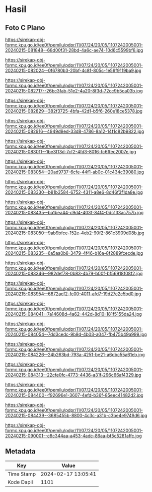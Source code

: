 # Hasil

## Foto C Plano

https://sirekap-obj-formc.kpu.go.id/ee0f/pemilu/pdpr/11/07/24/20/05/1107242005001-20240215-081848--68d00f31-28bd-4a6c-ae74-10d6c5599bf8.jpg

https://sirekap-obj-formc.kpu.go.id/ee0f/pemilu/pdpr/11/07/24/20/05/1107242005001-20240215-082024--0f6780b3-20bf-4c81-805c-1e59f9119ba9.jpg

https://sirekap-obj-formc.kpu.go.id/ee0f/pemilu/pdpr/11/07/24/20/05/1107242005001-20240215-082717--26bc3fab-51e2-4a20-8f3d-72cc9b5ca03b.jpg

https://sirekap-obj-formc.kpu.go.id/ee0f/pemilu/pdpr/11/07/24/20/05/1107242005001-20240215-082829--382f3725-4bfa-42d1-b5f6-260e18ce5378.jpg

https://sirekap-obj-formc.kpu.go.id/ee0f/pemilu/pdpr/11/07/24/20/05/1107242005001-20240215-082916--4949d9ed-33d8-4786-8a12-14f1c82b9822.jpg

https://sirekap-obj-formc.kpu.go.id/ee0f/pemilu/pdpr/11/07/24/20/05/1107242005001-20240215-083011--1be3f13d-7cf2-4fd3-8016-fc6ffec2007e.jpg

https://sirekap-obj-formc.kpu.go.id/ee0f/pemilu/pdpr/11/07/24/20/05/1107242005001-20240215-083054--20ad9737-6cfe-44f1-ab0c-01c434c39080.jpg

https://sirekap-obj-formc.kpu.go.id/ee0f/pemilu/pdpr/11/07/24/20/05/1107242005001-20240215-083330--b81b3584-6752-4311-a8e6-8d46f3f1da8e.jpg

https://sirekap-obj-formc.kpu.go.id/ee0f/pemilu/pdpr/11/07/24/20/05/1107242005001-20240215-083435--ba1bea44-c9d4-403f-84f4-0dc133ac757b.jpg

https://sirekap-obj-formc.kpu.go.id/ee0f/pemilu/pdpr/11/07/24/20/05/1107242005001-20240215-083050--9ab9bfce-152e-4eb2-90f2-861c3909d08b.jpg

https://sirekap-obj-formc.kpu.go.id/ee0f/pemilu/pdpr/11/07/24/20/05/1107242005001-20240215-083235--6a5aa0b8-3479-4f46-b16a-8f2889fcecde.jpg

https://sirekap-obj-formc.kpu.go.id/ee0f/pemilu/pdpr/11/07/24/20/05/1107242005001-20240215-083346--982def78-0b83-4b79-b00f-bf56918f08f2.jpg

https://sirekap-obj-formc.kpu.go.id/ee0f/pemilu/pdpr/11/07/24/20/05/1107242005001-20240215-083954--6872acf2-fc00-4011-afd7-19d27c2c5bd0.jpg

https://sirekap-obj-formc.kpu.go.id/ee0f/pemilu/pdpr/11/07/24/20/05/1107242005001-20240215-084041--7a14608d-4a62-442d-8d10-181f5155da24.jpg

https://sirekap-obj-formc.kpu.go.id/ee0f/pemilu/pdpr/11/07/24/20/05/1107242005001-20240215-084054--7dd3cedc-9b8d-4b03-a047-fb475b49a999.jpg

https://sirekap-obj-formc.kpu.go.id/ee0f/pemilu/pdpr/11/07/24/20/05/1107242005001-20240215-084226--24b263bd-793a-4251-be21-a6dbc55a61eb.jpg

https://sirekap-obj-formc.kpu.go.id/ee0f/pemilu/pdpr/11/07/24/20/05/1107242005001-20240215-084313--22cfe0fc-4773-4436-a31f-296c66af4329.jpg

https://sirekap-obj-formc.kpu.go.id/ee0f/pemilu/pdpr/11/07/24/20/05/1107242005001-20240215-084400--f92696e1-3607-4efd-b36f-85eec41482d2.jpg

https://sirekap-obj-formc.kpu.go.id/ee0f/pemilu/pdpr/11/07/24/20/05/1107242005001-20240215-084439--3685455b-8800-4c3c-a31b-c3be4e9749d6.jpg

https://sirekap-obj-formc.kpu.go.id/ee0f/pemilu/pdpr/11/07/24/20/05/1107242005001-20240215-090001--c8c344aa-a453-4adc-86aa-bf5c5281affc.jpg


## Metadata

| Key        | Value               |
| ---------- | ------------------- |
| Time Stamp | 2024-02-17 13:05:41 |
| Kode Dapil | 1101                |



